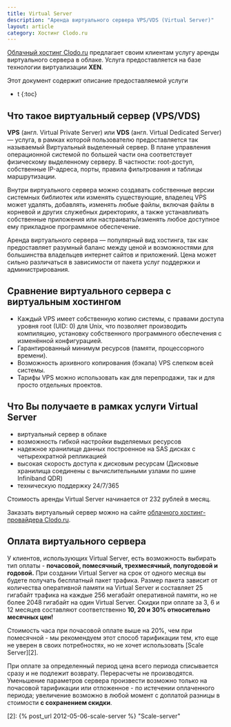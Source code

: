 ```yaml
---
title: Virtual Server
description: "Аренда виртуального сервера VPS/VDS (Virtual Server)"
layout: article
category: Хостинг Clodo.ru
---
```



[Облачный хостинг Clodo.ru][1] предлагает своим клиентам услугу аренды виртуального сервера в облаке. Услуга предоставляется на базе технологии виртуализации **XEN**.

Этот документ содержит описание предоставляемой услуги


* t
{:toc}



## Что такое виртуальный сервер (VPS/VDS)


**VPS** (англ. Virtual Private Server) или **VDS** (англ. Virtual Dedicated Server) — услуга, в рамках которой пользователю предоставляется так называемый Виртуальный выделенный сервер. В плане управления операционной системой по большей части она соответствует физическому выделенному серверу. В частности: root-доступ, собственные IP-адреса, порты, правила фильтрования и таблицы маршрутизации.

Внутри виртуального сервера можно создавать собственные версии системных библиотек или изменять существующие, владелец VPS может удалять, добавлять, изменять любые файлы, включая файлы в корневой и других служебных директориях, а также устанавливать собственные приложения или настраивать/изменять любое доступное ему прикладное программное обеспечение.

Аренда виртуального сервера — популярный вид хостинга, так как предоставляет разумный баланс между ценой и возможностями для большинства владельцев интернет сайтов и приложений. Цена может сильно различаться в зависимости от пакета услуг поддержки и администрирования.



## Сравнение виртуального сервера с виртуальным хостингом

  - Каждый VPS имеет собственную копию системы, с правами доступа уровня root (UID: 0) для Unix, что позволяет производить компиляцию, установку собственного программного обеспечения с изменённой конфигурацией.
  - Гарантированный минимум ресурсов (памяти, процессорного времени).
  - Возможность архивного копирования (бэкапа) VPS слепком всей системы.
  - Тарифы VPS можно использовать как для перепродажи, так и для просто отдельных проектов.



## Что Вы получаете в рамках услуги Virtual Server

  - виртуальный сервер в облаке
  - возможность гибкой настройки выделяемых ресурсов
  - надежное хранилище данных построенное на SAS дисках с четырехкратной репликацией
  - высокая скорость доступа к дисковым ресурсам (Дисковые хранилища соединены с вычислительными узлами по шине Infiniband QDR)
  - техническую поддержку 24/7/365

Стоимость аренды Virtual Server начинается от 232 рублей в месяц.

Заказать виртуальный сервер можно на сайте [облачного хостинг-провайдера Clodo.ru][1].



## Оплата виртуального сервера

У клиентов, использующих Virtual Server, есть возможность выбирать тип оплаты - **почасовой, помесячный, трехмесячный, полугодовой и годовой.** При создании Virtual Server на срок от одного месяца вы будете получать бесплатный пакет трафика. Размер пакета зависит от количества оперативной памяти на Virtual Server и составляет 25 гигабайт трафика на каждые 256 мегабайт оперативной памяти, но не более 2048 гигабайт на один Virtual Server. Скидки при оплате за 3, 6 и 12 месяцев составляют соответственно **10, 20 и 30% относительно месячных цен!**

Стоимость часа при почасовой оплате выше на 20%, чем при помесячной - мы рекомендуем этот способ тарификации тем, кто еще не уверен в своих потребностях, но не хочет использовать [Scale Server][2].

При оплате за определенный период цена всего периода списывается сразу и не подлежит возврату. Перерасчеты не производятся. Уменьшение параметров сервера произвести возможно только на почасовой тарификации или отложенное - по истечении оплаченного периода; увеличение возможно в любой момент с доплатой разницы в стоимости **с сохранением скидки**.

  [1]: http://clodo.ru "Облачный хостинг Clodo"
  [2]: {% post_url 2012-05-06-scale-server %} "Scale-server"